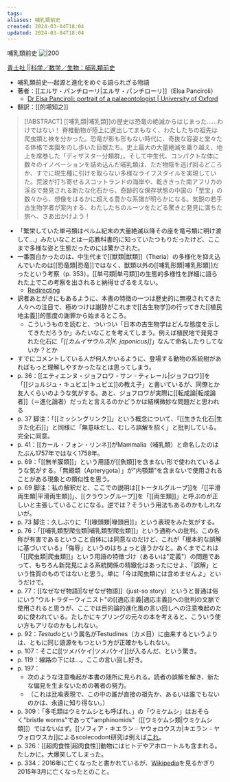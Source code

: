 ```yaml
---
tags: 
aliases: 哺乳類前史
created: 2024-03-04T18:04
updated: 2024-03-04T18:04
---
```


哺乳類前史
![|200](https://img.honto.jp/item/5/324/470/32044297_1.webp)

[青土社 ||科学／数学／生物：哺乳類前史](http://www.seidosha.co.jp/book/index.php?id=3748)

- 哺乳類前史—起源と進化をめぐる語られざる物語
- 著者：[[エルサ・パンチローリ|エルサ・パンチローリ]]（Elsa Panciroli）
    - [Dr Elsa Panciroli: portrait of a palaeontologist | University of Oxford](https://www.ox.ac.uk/news/features/dr-elsa-panciroli-portrait-palaeontologist)
- 翻訳：[[的場知之]]

> [!ABSTRACT]
> [[哺乳類|哺乳類]]の歴史は恐竜の絶滅からはじまった……わけではない！
> 脊椎動物が陸上に進出してまもなく、わたしたちの祖先は爬虫類と袂を分かった。恐竜が影も形もない時代に、奇抜な容姿と堂々たる体格で楽園をのし歩いた巨獣たち。史上最大の大量絶滅を乗り越え、地上を席巻した「ディザスター分類群」。そして中生代、コンパクトな体に数々のイノベーションを詰め込んだ哺乳類は、ただ物陰を逃げ回るどころか、すでに現生種に引けを取らない多様なライフスタイルを実現していた。荒波が打ち寄せるスコットランドの海岸や、乾ききった南アフリカの渓谷で発見される新たな化石から、奇跡的な保存状態の中国の「至宝」の数々から、想像をはるかに超える豊かな系譜が明らかになる。気鋭の若手古生物学者が案内する、わたしたちのルーツをたどる驚きと発見に満ちた旅へ、さあ出かけよう！


- 「繁栄していた単弓類はペルム紀末の大量絶滅以降その座を竜弓類に明け渡して…」みたいなことは一応教科書的に知っていたつもりだったけど、ここまで多様な姿と生態だったのには驚かされた。
- 一番面白かったのは、中生代まで[[獣類|獣類]]（Theria）の多様化を抑え込んでいたのは[[恐竜類|恐竜]]ではなく、獣類以外の[[哺乳形類|哺乳形類]]だったという考察（p. 353）。[[単弓類|単弓類]]の生態的多様性を詳細に語られた上でこの考察を出されると納得せざるをえない。
    - [Redirecting](https://doi.org/10.1016/j.cub.2021.04.044)
- 訳者あとがきにもあるように、本書の特徴の一つは歴史的に無視されてきた人々への注目で、極めつけは謝辞がこれまで[[古生物学]]の行ってきた[[植民地主義]]的態度の謝罪から始まるところ。
    - こういうものを読むと、ついつい「日本の古生物学はどんな態度を示してきただろうか」みたいなことを考えてしまう。例えば植民地で発見された化石に「*[[カムイサウルス|K. japonicus]]*」なんて命名したりしてないか？とか
- すでにコメントしている人が何人かいるように、登場する動物の系統樹があればもっと理解しやすかったなとは思ってしまう。
- p. 36：[[エティエンヌ・ジョフロワ・サン゠ティレール|ジョフロワ]]を「[[ジョルジュ・キュビエ|キュビエ]]の教え子」と書いているが、同僚とか友人くらいのような気がする。あと、ジョフロワが実際に[[転成論|転成論者]]（＝進化論者）だったと言えるのかどうかは結構微妙な問題だと思われる
- p. 37 脚注：「[[ミッシングリンク]]」という概念について、「[[生きた化石|生きた化石]]」と同様に「無意味だし、むしろ誤解を招く」と批判している。完全に同意。
- p. 41：[[カール・フォン・リンネ]]がMammalia（哺乳類）と命名したのはたぶん1757年ではなく1758年。
- p. 69：「[[無羊膜類]]」という用語が[[魚類]]を含まない形で使われているような気がする。「無翅類（Apterygota）」が"内顎類"を含まないで使用されることがある現象との類似性を思う。
- p. 69 脚注：私の解釈だと、ここでの説明は[[トータルグループ]]を「[[平滑両生類|平滑両生類]]」、[[クラウングループ]]を「[[両生類]]」と呼ぶのが正しいと主張していることになる。逆では？そういう用法もあるのかもしれないが。
- p. 73 脚注：久しぶりに「[[喙頭類|喙頭目]]」という表現をみた気がする。
- p. 76：「[[哺乳類型爬虫類|哺乳類型爬虫類]]」という通称への批判。この名称が有害であるということ自体には同意なのだけど、これが「根本的な誤解に基づいている」「侮辱」というのはちょっと違うかなと。あくまでこれは「[[爬虫類|爬虫類]]」という用語の特徴づけ（あるいは"定義"）の問題であって、もちろん新発見による系統関係の精緻化はあったにせよ、「誤解」という性質のものではないと思う。単に「今は爬虫類には含めませんよ」というだけで。
- p. 77：[[なぜなぜ物語]|なぜなぜ物語]]（just-so story）というと普通は俗にいう"ウルトラダーウィニスト"の[[適応主義|適応主義]]への批判の文脈で使用されると思うが、ここでは目的論的進化風の言い回しへの注意喚起のために使われている。たしかにキプリングの元々の本を考えると、こういう使い方もアリなのかもしれない。
- p. 92：*Testudo*という属名がTestudines（カメ目）に由来するというよりは、ともに同じ語源をもつという方が正確かもしれない。
- p. 107：そこに[[ツメバケイ|ツメバケイ]]が入るんだ、という驚き。
- p. 119：線路の下には…。ここの言い回し好き。
- p. 197：
    -  次のような注意喚起が本書の随所に見られる。読者の誤解を解き、新たな偏見を生まないための著者の努力。
    - （これは比喩表現で、この中の誰が直接の祖先か、あるいは誰でもないのかは、永遠に知り得ない。）
- p. 309：「多毛類はウミケムシとも呼ばれ、」の「ウミケムシ」はおそらく"bristle worms"であって"amphinomids"（[[ウミケムシ類|ウミケムシ類]]）ではないはず。[[ゾフィア・キエラン゠ヤウォロウスカ|キエラン゠ヤウォロウスカ]]によるscolecodont研究は例えば[これ](https://doi.org/10.1111/j.1502-3931.1968.tb01726.x)。
- p. 326：[[超肉食性|超肉食性]]動物にはヒトデやアホロートルも含まれる。たしかに。大爆笑してしまった。
- p. 334：2016年に亡くなったと書かれているが、[Wikipedia](https://en.wikipedia.org/wiki/Zofia_Kielan-Jaworowska)を見るかぎり2015年3月に亡くなったとのこと。
 

